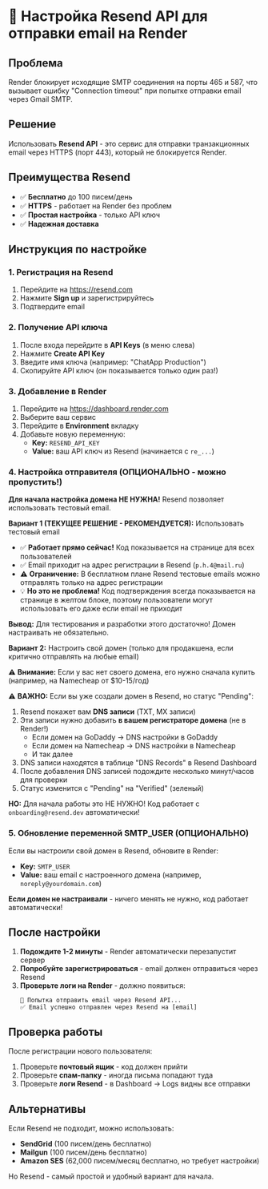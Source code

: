 # 📧 Настройка Resend API для отправки email на Render

## Проблема
Render блокирует исходящие SMTP соединения на порты 465 и 587, что вызывает ошибку "Connection timeout" при попытке отправки email через Gmail SMTP.

## Решение
Использовать **Resend API** - это сервис для отправки транзакционных email через HTTPS (порт 443), который не блокируется Render.

## Преимущества Resend
- ✅ **Бесплатно** до 100 писем/день
- ✅ **HTTPS** - работает на Render без проблем
- ✅ **Простая настройка** - только API ключ
- ✅ **Надежная доставка**

## Инструкция по настройке

### 1. Регистрация на Resend
1. Перейдите на https://resend.com
2. Нажмите **Sign up** и зарегистрируйтесь
3. Подтвердите email

### 2. Получение API ключа
1. После входа перейдите в **API Keys** (в меню слева)
2. Нажмите **Create API Key**
3. Введите имя ключа (например: "ChatApp Production")
4. Скопируйте API ключ (он показывается только один раз!)

### 3. Добавление в Render
1. Перейдите на https://dashboard.render.com
2. Выберите ваш сервис
3. Перейдите в **Environment** вкладку
4. Добавьте новую переменную:
   - **Key:** `RESEND_API_KEY`
   - **Value:** ваш API ключ из Resend (начинается с `re_...`)

### 4. Настройка отправителя (ОПЦИОНАЛЬНО - можно пропустить!)

**Для начала настройка домена НЕ НУЖНА!** Resend позволяет использовать тестовый email.

**Вариант 1 (ТЕКУЩЕЕ РЕШЕНИЕ - РЕКОМЕНДУЕТСЯ):** Использовать тестовый email
- ✅ **Работает прямо сейчас!** Код показывается на странице для всех пользователей
- ✅ Email приходит на адрес регистрации в Resend (`p.h.4@mail.ru`)
- ⚠️ **Ограничение:** В бесплатном плане Resend тестовые emails можно отправлять только на адрес регистрации
- 💡 **Но это не проблема!** Код подтверждения всегда показывается на странице в желтом блоке, поэтому пользователи могут использовать его даже если email не приходит

**Вывод:** Для тестирования и разработки этого достаточно! Домен настраивать не обязательно.

**Вариант 2:** Настроить свой домен (только для продакшена, если критично отправлять на любые email)

⚠️ **Внимание:** Если у вас нет своего домена, его нужно сначала купить (например, на Namecheap от $10-15/год)

⚠️ **ВАЖНО:** Если вы уже создали домен в Resend, но статус "Pending":
1. Resend покажет вам **DNS записи** (TXT, MX записи)
2. Эти записи нужно добавить **в вашем регистраторе домена** (не в Render!)
   - Если домен на GoDaddy → DNS настройки в GoDaddy
   - Если домен на Namecheap → DNS настройки в Namecheap
   - И так далее
3. DNS записи находятся в таблице "DNS Records" в Resend Dashboard
4. После добавления DNS записей подождите несколько минут/часов для проверки
5. Статус изменится с "Pending" на "Verified" (зеленый)

**НО:** Для начала работы это НЕ НУЖНО! Код работает с `onboarding@resend.dev` автоматически!

### 5. Обновление переменной SMTP_USER (ОПЦИОНАЛЬНО)

Если вы настроили свой домен в Resend, обновите в Render:
- **Key:** `SMTP_USER`  
- **Value:** ваш email с настроенного домена (например, `noreply@yourdomain.com`)

**Если домен не настраивали** - ничего менять не нужно, код работает автоматически!

## После настройки

1. **Подождите 1-2 минуты** - Render автоматически перезапустит сервер
2. **Попробуйте зарегистрироваться** - email должен отправиться через Resend
3. **Проверьте логи на Render** - должно появиться:
   ```
   📧 Попытка отправить email через Resend API...
   ✅ Email успешно отправлен через Resend на [email]
   ```

## Проверка работы

После регистрации нового пользователя:
1. Проверьте **почтовый ящик** - код должен прийти
2. Проверьте **спам-папку** - иногда письма попадают туда
3. Проверьте **логи Resend** - в Dashboard → Logs видны все отправки

## Альтернативы

Если Resend не подходит, можно использовать:
- **SendGrid** (100 писем/день бесплатно)
- **Mailgun** (100 писем/день бесплатно)
- **Amazon SES** (62,000 писем/месяц бесплатно, но требует настройки)

Но Resend - самый простой и удобный вариант для начала.

